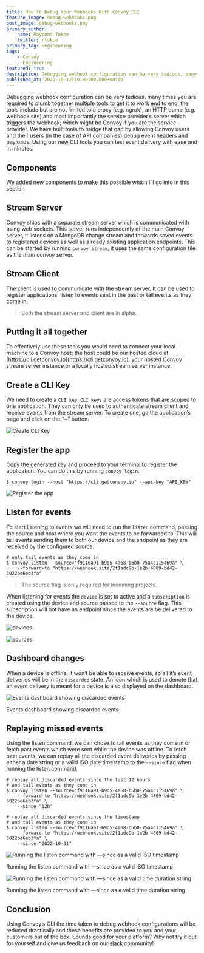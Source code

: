 ```yaml
---
title: How To Debug Your Webhooks With Convoy CLI
feature_image: debug-webhooks.png
post_image: debug-webhooks.png
primary_author:
    name: Raymond Tukpe
    twitter: rtukpe
primary_tag: Engineering
tags:
    - Convoy
    - Engineering
featured: true
description: Debugging webhook configuration can be very tedious, many times you are required plumb together multiple tools to get it to work end to end. In this article, we demostrate Convoy CLI tool to enable easier onboarding.
published_at: 2022-10-12T10:00:00.000+00:00
---
```


Debugging webhook configuration can be very tedious, many times you are required to plumb together multiple tools to get it to work end to end, the tools include but are not limited to a proxy (e.g. ngrok), an HTTP dump (e.g. webhook.site) and most importantly the service provider’s server which triggers the webhook; which might be Convoy if you are the service provider. We have built tools to bridge that gap by allowing Convoy users and their users (in the case of API companies) debug event headers and payloads. Using our new CLI tools you can test event delivery with ease and in minutes.

## Components

We added new components to make this possible which I’ll go into in this section

## Stream Server

Convoy ships with a separate stream server which is communicated with using web sockets. This server runs independently of the main Convoy server, it listens on a MongoDB change stream and forwards saved events to registered devices as well as already existing application endpoints. This can be started by running `convoy stream`, it uses the same configuration file as the main convoy server.

## Stream Client

The client is used to communicate with the stream server. It can be used to register applications, listen to events sent in the past or tail events as they come in. 

> Both the stream server and client are in alpha.

## Putting it all together

To effectively use these tools you would need to connect your local machine to a Convoy host; the host could be our hosted cloud at [https://cli.getconvoy.io](https://cli.getconvoy.io), your hosted Convoy stream server instance or a locally hosted stream server instance.

## Create a CLI Key

We need to create a `CLI key`. `CLI keys` are access tokens that are scoped to one application. They can only be used to authenticate stream client and receive events from the stream server. To create one, go the application’s page and click on the “+” button.

![Create CLI Key](/blog-assets/create-cli-key.png)

## Register the app

Copy the generated key and proceed to your terminal to register the application. You can do this by running `convoy login`.

```console[terminal]
$ convoy login --host "https://cli.getconvoy.io" --api-key "API_KEY"
```

![Register the app](/blog-assets/register-the-app.png)

## Listen for events

To start listening to events we will need to run the `listen` command, passing the source and host where you want the events to be forwarded to. This will tail events sending them to both our device and the endpoint as they are received by the configured source.

```console[terminal]
# only tail events as they come in
$ convoy listen --source="f9116a91-b9d5-4a68-b5b0-75a4c115469a" \
	--forward-to "https://webhook.site/2f1adc9b-1e2b-4809-bd42-3022be6eb3fa" 
```

>  The source flag is only required for incoming projects.

When listening for events the `device` is set to active and a `subscription` is created using the device and source passed to the `--source` flag. This subscription will not have an endpoint since the events are be delivered to the device.

![devices](/blog-assets/devices.png)

![sources](/blog-assets/sources.png)

## Dashboard changes

When a device is offline, it won’t be able to receive events, so all it’s event deliveries will be in the `discarded` state. An icon which is used to denote that an event delivery is meant for a device is also displayed on the dashboard.

![Events dashboard showing discarded events](/blog-assets/dashboard-changes.png)

Events dashboard showing discarded events

## Replaying missed events

Using the listen command, we can chose to tail events as they come in or fetch past events which were sent while the device was offline. To fetch past events, we can replay all the discarded event deliveries by passing either a date string or a valid ISO date timestamp to the `--since` flag when running the listen command.

```console[terminal]
# replay all discarded events since the last 12 hours
# and tail events as they come in
$ convoy listen --source="f9116a91-b9d5-4a68-b5b0-75a4c115469a" \
	--forward-to "https://webhook.site/2f1adc9b-1e2b-4809-bd42-3022be6eb3fa" \
	--since "12h"

# replay all discarded events since the timestamp
# and tail events as they come in
$ convoy listen --source="f9116a91-b9d5-4a68-b5b0-75a4c115469a" \
	--forward-to "https://webhook.site/2f1adc9b-1e2b-4809-bd42-3022be6eb3fa" \
	--since "2022-10-31"
```

![Running the listen command with —since as a valid ISO timestamp](/blog-assets/iso-timestamp.png)

Running the listen command with —since as a valid ISO timestamp

![Running the listen command with —since as a valid time duration string](/blog-assets/time-duration.png)

Running the listen command with —since as a valid time duration string

## Conclusion

Using Convoy’s CLI the time taken to debug webhook configurations will be reduced drastically and these benefits are provided to you and your customers out of the box. Sounds good for your platform? Why not try it out for yourself and give us feedback on our [slack](https://www.notion.so/Debugging-your-webhooks-with-the-Convoy-CLI-b64ac0aa11934657bd0069c8470da5a8#3e5965868c72431e9d0b072b1ab1ba0e) community!
